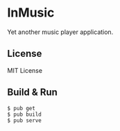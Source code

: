 # InMusic

Yet another music player application.

## License

MIT License

## Build & Run

```shell
$ pub get
$ pub build
$ pub serve
```
